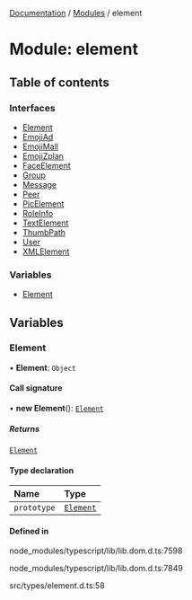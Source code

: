 [Documentation](../README.md) / [Modules](../modules.md) / element

# Module: element

## Table of contents

### Interfaces

- [Element](../interfaces/element.Element.md)
- [EmojiAd](../interfaces/element.EmojiAd.md)
- [EmojiMall](../interfaces/element.EmojiMall.md)
- [EmojiZplan](../interfaces/element.EmojiZplan.md)
- [FaceElement](../interfaces/element.FaceElement.md)
- [Group](../interfaces/element.Group.md)
- [Message](../interfaces/element.Message.md)
- [Peer](../interfaces/element.Peer.md)
- [PicElement](../interfaces/element.PicElement.md)
- [RoleInfo](../interfaces/element.RoleInfo.md)
- [TextElement](../interfaces/element.TextElement.md)
- [ThumbPath](../interfaces/element.ThumbPath.md)
- [User](../interfaces/element.User.md)
- [XMLElement](../interfaces/element.XMLElement.md)

### Variables

- [Element](element.md#element)

## Variables

### Element

• **Element**: `Object`

#### Call signature

• **new Element**(): [`Element`](../interfaces/element.Element.md)

##### Returns

[`Element`](../interfaces/element.Element.md)

#### Type declaration

| Name | Type |
| :------ | :------ |
| `prototype` | [`Element`](../interfaces/element.Element.md) |

#### Defined in

node_modules/typescript/lib/lib.dom.d.ts:7598

node_modules/typescript/lib/lib.dom.d.ts:7849

src/types/element.d.ts:58
